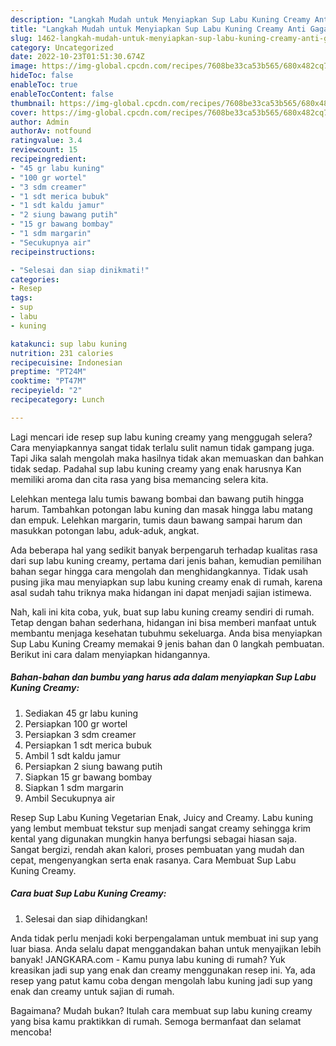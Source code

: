 ```yaml
---
description: "Langkah Mudah untuk Menyiapkan Sup Labu Kuning Creamy Anti Gagal"
title: "Langkah Mudah untuk Menyiapkan Sup Labu Kuning Creamy Anti Gagal"
slug: 1462-langkah-mudah-untuk-menyiapkan-sup-labu-kuning-creamy-anti-gagal
category: Uncategorized
date: 2022-10-23T01:51:30.674Z
image: https://img-global.cpcdn.com/recipes/7608be33ca53b565/680x482cq70/sup-labu-kuning-creamy-foto-resep-utama.jpg
hideToc: false
enableToc: true
enableTocContent: false
thumbnail: https://img-global.cpcdn.com/recipes/7608be33ca53b565/680x482cq70/sup-labu-kuning-creamy-foto-resep-utama.jpg
cover: https://img-global.cpcdn.com/recipes/7608be33ca53b565/680x482cq70/sup-labu-kuning-creamy-foto-resep-utama.jpg
author: Admin
authorAv: notfound
ratingvalue: 3.4
reviewcount: 15
recipeingredient:
- "45 gr labu kuning"
- "100 gr wortel"
- "3 sdm creamer"
- "1 sdt merica bubuk"
- "1 sdt kaldu jamur"
- "2 siung bawang putih"
- "15 gr bawang bombay"
- "1 sdm margarin"
- "Secukupnya air"
recipeinstructions:

- "Selesai dan siap dinikmati!"
categories:
- Resep
tags:
- sup
- labu
- kuning

katakunci: sup labu kuning 
nutrition: 231 calories
recipecuisine: Indonesian
preptime: "PT24M"
cooktime: "PT47M"
recipeyield: "2"
recipecategory: Lunch

---
```



Lagi mencari ide resep sup labu kuning creamy yang menggugah selera? Cara menyiapkannya sangat tidak terlalu sulit namun tidak gampang juga. Tapi Jika salah mengolah maka hasilnya tidak akan memuaskan dan bahkan tidak sedap. Padahal sup labu kuning creamy yang enak harusnya Kan memiliki aroma dan cita rasa yang bisa memancing selera kita.


Lelehkan mentega lalu tumis bawang bombai dan bawang putih hingga harum. Tambahkan potongan labu kuning dan masak hingga labu matang dan empuk. Lelehkan margarin, tumis daun bawang sampai harum dan masukkan potongan labu, aduk-aduk, angkat.

Ada beberapa hal yang sedikit banyak berpengaruh terhadap kualitas rasa dari sup labu kuning creamy, pertama dari jenis bahan, kemudian pemilihan bahan segar hingga cara mengolah dan menghidangkannya. Tidak usah pusing jika mau menyiapkan sup labu kuning creamy enak di rumah, karena asal sudah tahu triknya maka hidangan ini dapat menjadi sajian istimewa.


Nah, kali ini kita coba, yuk, buat sup labu kuning creamy sendiri di rumah. Tetap dengan bahan sederhana, hidangan ini bisa memberi manfaat untuk membantu menjaga kesehatan tubuhmu sekeluarga. Anda bisa menyiapkan Sup Labu Kuning Creamy memakai 9 jenis bahan dan 0 langkah pembuatan. Berikut ini cara dalam menyiapkan hidangannya.

<!--inarticleads1-->

##### Bahan-bahan dan bumbu yang harus ada dalam menyiapkan Sup Labu Kuning Creamy:

1. Sediakan 45 gr labu kuning
1. Persiapkan 100 gr wortel
1. Persiapkan 3 sdm creamer
1. Persiapkan 1 sdt merica bubuk
1. Ambil 1 sdt kaldu jamur
1. Persiapkan 2 siung bawang putih
1. Siapkan 15 gr bawang bombay
1. Siapkan 1 sdm margarin
1. Ambil Secukupnya air


Resep Sup Labu Kuning Vegetarian Enak, Juicy and Creamy. Labu kuning yang lembut membuat tekstur sup menjadi sangat creamy sehingga krim kental yang digunakan mungkin hanya berfungsi sebagai hiasan saja. Sangat bergizi, rendah akan kalori, proses pembuatan yang mudah dan cepat, mengenyangkan serta enak rasanya. Cara Membuat Sup Labu Kuning Creamy. 

<!--inarticleads2-->

##### Cara buat Sup Labu Kuning Creamy:


1. Selesai dan siap dihidangkan!

Anda tidak perlu menjadi koki berpengalaman untuk membuat ini sup yang luar biasa. Anda selalu dapat menggandakan bahan untuk menyajikan lebih banyak! JANGKARA.com - Kamu punya labu kuning di rumah? Yuk kreasikan jadi sup yang enak dan creamy menggunakan resep ini. Ya, ada resep yang patut kamu coba dengan mengolah labu kuning jadi sup yang enak dan creamy untuk sajian di rumah. 

Bagaimana? Mudah bukan? Itulah cara membuat sup labu kuning creamy yang bisa kamu praktikkan di rumah. Semoga bermanfaat dan selamat mencoba!
